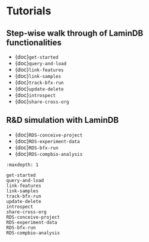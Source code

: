 # Tutorials

## Step-wise walk through of LaminDB functionalities

- {doc}`get-started`
- {doc}`query-and-load`
- {doc}`link-features`
- {doc}`link-samples`
- {doc}`track-bfx-run`
- {doc}`update-delete`
- {doc}`introspect`
- {doc}`share-cross-org`

## R&D simulation with LaminDB

- {doc}`RDS-conceive-project`
- {doc}`RDS-experiment-data`
- {doc}`RDS-bfx-run`
- {doc}`RDS-compbio-analysis`

```{toctree}
:maxdepth: 1

get-started
query-and-load
link-features
link-samples
track-bfx-run
update-delete
introspect
share-cross-org
RDS-conceive-project
RDS-experiment-data
RDS-bfx-run
RDS-compbio-analysis
```
